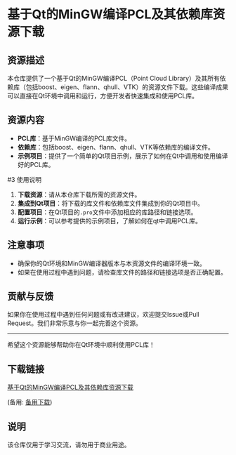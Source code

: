 # 基于Qt的MinGW编译PCL及其依赖库资源下载

## 资源描述

本仓库提供了一个基于Qt的MinGW编译PCL（Point Cloud Library）及其所有依赖库（包括boost、eigen、flann、qhull、VTK）的资源文件下载。这些编译成果可以直接在Qt环境中调用和运行，方便开发者快速集成和使用PCL库。

## 资源内容

- **PCL库**：基于MinGW编译的PCL库文件。
- **依赖库**：包括boost、eigen、flann、qhull、VTK等依赖库的编译文件。
- **示例项目**：提供了一个简单的Qt项目示例，展示了如何在Qt中调用和使用编译好的PCL库。

#3 使用说明

1. **下载资源**：请从本仓库下载所需的资源文件。
2. **集成到Qt项目**：将下载的库文件和依赖库文件集成到你的Qt项目中。
3. **配置项目**：在Qt项目的`.pro`文件中添加相应的库路径和链接选项。
4. **运行示例**：可以参考提供的示例项目，了解如何在qt中调用PCL库。

## 注意事项

- 确保你的Qt环境和MinGW编译器版本与本资源文件的编译环境一致。
- 如果在使用过程中遇到问题，请检查库文件的路径和链接选项是否正确配置。

## 贡献与反馈

如果你在使用过程中遇到任何问题或有改进建议，欢迎提交Issue或Pull Request。我们非常乐意与你一起完善这个资源。

---

希望这个资源能够帮助你在Qt环境中顺利使用PCL库！

## 下载链接
[基于Qt的MinGW编译PCL及其依赖库资源下载](https://pan.quark.cn/s/e5578ad6bfd6) 

(备用: [备用下载](https://pan.baidu.com/s/12Juxr2P1aXckGRod565-jg?pwd=1234))

## 说明

该仓库仅用于学习交流，请勿用于商业用途。
